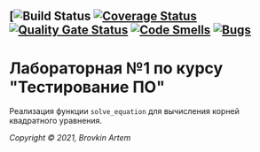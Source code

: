 [![Build Status](https://travis-ci.org/github/BrovkinArtem/Aboba/builds)
[![Coverage Status](https://coveralls.io/repos/github/BrovkinArtem/Aboba/badge.svg?branch=main)](https://coveralls.io/github/BrovkinArtem/Aboba?branch=main)
[![Quality Gate Status](https://sonarcloud.io/api/project_badges/measure?project=BrovkinArtem_Aboba&metric=alert_status)](https://sonarcloud.io/dashboard?id=BrovkinArtem_Aboba)
[![Code Smells](https://sonarcloud.io/api/project_badges/measure?project=BrovkinArtem_Aboba&metric=code_smells)](https://sonarcloud.io/dashboard?id=BrovkinArtem_Aboba)
[![Bugs](https://sonarcloud.io/api/project_badges/measure?project=BrovkinArtem_Aboba&metric=bugs)](https://sonarcloud.io/dashboard?id=BrovkinArtem_Aboba)
---

# Лабораторная №1 по курсу "Тестирование ПО"

Реализация функции `solve_equation` для вычисления корней квадратного уравнения.
 


_Copyright &copy; 2021, Brovkin Artem_
